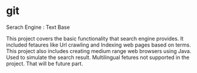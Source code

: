 git
===

Serach Engine : Text Base

This project covers the basic functionality that search engine provides.
It included fetaures like Url crawling and Indexing web pages based on terms.
This project also includes creating medium range web browsers using Java. Used to simulate the search result.
Multilingual fetures not supported in the project. That will be future part.
